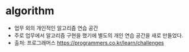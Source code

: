 # algorithm

- 업무 외의 개인적인 알고리즘 연습 공간
- 주로 업무에서 알고리즘 구현을 했기에 별도의 개인 연습 공간을 새로 만들었다.
- 출처: 프로그래머스 https://programmers.co.kr/learn/challenges
